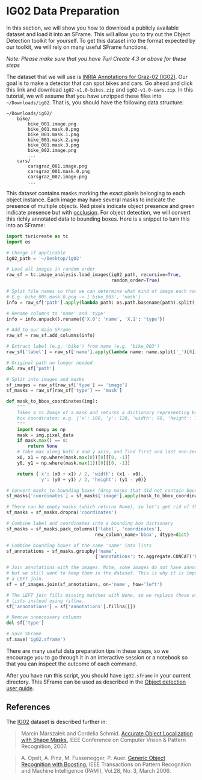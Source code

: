 # IG02 Data Preparation

In this section, we will show you how to download a publicly available dataset
and load it into an SFrame. This will allow you to try out the Object Detection
toolkit for yourself. To get this dataset into the format expected by our
toolkit, we will rely on many useful SFrame functions.

*Note: Please make sure that you have Turi Create 4.3 or above for these steps*

The dataset that we will use is [INRIA Annotations for Graz-02
(IG02)](https://lear.inrialpes.fr/people/marszalek/data/ig02/). Our goal is to
make a detector that can spot bikes and cars. Go ahead and click this link and
download `ig02-v1.0-bikes.zip` and `ig02-v1.0-cars.zip`. In this tutorial, we
will assume that you have unzipped these files into `~/Downloads/ig02`. That
is, you should have the following data structure:

```
~/Downloads/ig02/
    bike/
        bike_001.image.png
        bike_001.mask.0.png
        bike_001.mask.1.png
        bike_001.mask.2.png
        bike_001.mask.3.png
        bike_002.image.png
        ...
    cars/
        carsgraz_001.image.png
        carsgraz_001.mask.0.png
        carsgraz_002.image.png
        ...
```

This dataset contains masks marking the exact pixels belonging to each object
instance. Each image may have several masks to indicate the presence of
multiple objects. Red pixels indicate object presence and green indicate
presence but with [occlusion](https://en.wikipedia.org/wiki/Occultation). For
object detection, we will convert this richly annotated data to bounding boxes.
Here is a snippet to turn this into an SFrame:

```python
import turicreate as tc
import os

# Change if applicable
ig02_path = '~/Desktop/ig02'

# Load all images in random order
raw_sf = tc.image_analysis.load_images(ig02_path, recursive=True,
                                       random_order=True)

# Split file names so that we can determine what kind of image each row is
# E.g. bike_005.mask.0.png -> ['bike_005', 'mask']
info = raw_sf['path'].apply(lambda path: os.path.basename(path).split('.')[:2])

# Rename columns to 'name' and 'type'
info = info.unpack().rename({'X.0': 'name', 'X.1': 'type'})

# Add to our main SFrame
raw_sf = raw_sf.add_columns(info)

# Extract label (e.g. 'bike') from name (e.g. 'bike_003')
raw_sf['label'] = raw_sf['name'].apply(lambda name: name.split('_')[0])

# Original path no longer needed
del raw_sf['path']

# Split into images and masks
sf_images = raw_sf[raw_sf['type'] == 'image']
sf_masks = raw_sf[raw_sf['type'] == 'mask']

def mask_to_bbox_coordinates(img):
    """
    Takes a tc.Image of a mask and returns a dictionary representing bounding
    box coordinates: e.g. {'x': 100, 'y': 120, 'width': 80, 'height': 120}
    """
    import numpy as np
    mask = img.pixel_data
    if mask.max() == 0:
        return None
    # Take max along both x and y axis, and find first and last non-zero value
    x0, x1 = np.where(mask.max(0))[0][[0, -1]]
    y0, y1 = np.where(mask.max(1))[0][[0, -1]]

    return {'x': (x0 + x1) / 2, 'width': (x1 - x0),
            'y': (y0 + y1) / 2, 'height': (y1 - y0)}

# Convert masks to bounding boxes (drop masks that did not contain bounding box)
sf_masks['coordinates'] = sf_masks['image'].apply(mask_to_bbox_coordinates)

# There can be empty masks (which returns None), so let's get rid of those
sf_masks = sf_masks.dropna('coordinates')

# Combine label and coordinates into a bounding box dictionary
sf_masks = sf_masks.pack_columns(['label', 'coordinates'],
                                 new_column_name='bbox', dtype=dict)

# Combine bounding boxes of the same 'name' into lists
sf_annotations = sf_masks.groupby('name',
                                 {'annotations': tc.aggregate.CONCAT('bbox')})

# Join annotations with the images. Note, some images do not have annotations,
# but we still want to keep them in the dataset. This is why it is important to
# a LEFT join.
sf = sf_images.join(sf_annotations, on='name', how='left')

# The LEFT join fills missing matches with None, so we replace these with empty
# lists instead using fillna.
sf['annotations'] = sf['annotations'].fillna([])

# Remove unnecessary columns
del sf['type']

# Save SFrame
sf.save('ig02.sframe')
```
There are many useful data preparation tips in these steps, so we encourage you
to go through it in an interactive session or a notebook so that you can
inspect the outcome of each command.

After you have run this script, you should have `ig02.sframe` in your current
directory. This SFrame can be used as described in the [Object detection user
guide](README.md).

## References

The [IG02](lear.inrialpes.fr/people/marszalek/data/ig02/) dataset is described
further in:

> Marcin Marszałek and Cordelia Schmid. [Accurate Object Localization with Shape Masks.](http://lear.inrialpes.fr/pubs/2007/MS07a/) IEEE Conference on Computer Vision & Pattern Recognition, 2007.

> A. Opelt, A. Pinz, M. Fussenegger, P. Auer. [Generic Object Recognition with Boosting.](http://www.emt.tugraz.at/~opelt/download_data/Generic_object_recognition_with_boosting.pdf) IEEE Transactions on Pattern Recognition and Machine Intelligence (PAMI), Vol.28, No. 3, March 2006.

